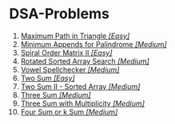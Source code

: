 # DSA-Problems

001. [Maximum Path in Triangle *[Easy]*](https://github.com/HimanshuHD/DSA-Problems/tree/dev/Maximum%20Path%20in%20Triangle)
002. [Minimum Appends for Palindrome *[Medium]*](https://github.com/HimanshuHD/DSA-Problems/tree/dev/Minimum%20Appends%20for%20Palindrome)
003. [Spiral Order Matrix II *[Easy]*](https://github.com/HimanshuHD/DSA-Problems/tree/dev/Spiral%20Order%20Matrix%20II)
004. [Rotated Sorted Array Search *[Medium]*](https://github.com/HimanshuHD/DSA-Problems/tree/dev/Rotated%20Sorted%20Array%20Search)
005. [Vowel Spellchecker *[Medium]*](https://github.com/HimanshuHD/DSA-Problems/tree/dev/5.%20Vowel%20Spellchecker)
006. [Two Sum *[Easy]*](https://github.com/HimanshuHD/DSA-Problems/tree/dev/6.%20Two%20Sum)
007. [Two Sum II - Sorted Array *[Medium]*](https://github.com/HimanshuHD/DSA-Problems/tree/dev/7.%20Two%20Sum%20II%20-%20Sorted%20Arrays)
008. [Three Sum *[Medium]*](https://github.com/HimanshuHD/DSA-Problems/tree/dev/8.%20Three%20Sum)
009. [Three Sum with Multiplicity *[Medium]*](https://github.com/HimanshuHD/DSA-Problems/tree/dev/9.%20Three%20Sum%20With%20Multiplicity)
010. [Four Sum or k Sum *[Medium]*](https://github.com/HimanshuHD/DSA-Problems/tree/dev/10.%20Four%20Sum%20(k%20Sum))
